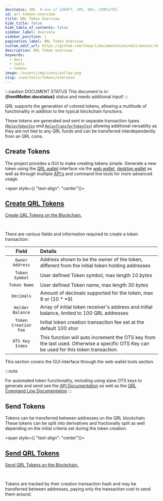 ```yaml
---
docstatus: 30%  # one of {DRAFT, 30%, 90%, COMPLETE}
id: qrl-tokens-overview
title: QRL Token Overview
hide_title: false
hide_table_of_contents: false
sidebar_label: Overveiw
sidebar_position: 1
pagination_label: QRL Token Overview
custom_edit_url: https://github.com/theqrl/documentation/edit/master/docs/basics/what-is-qrl.md
description: QRL Token overview
keywords:
  - docs
  - tools
  - tokens
image: /assets/img/icons/yellow.png
slug: /use/tools/tokens/overveiw
---
```



:::caution DOCUMENT STATUS 
<span>This document is in: <b>{frontMatter.docstatus}</b> status and needs additional input!</span>
:::


QRL supports the generation of colored tokens, allowing a multitude of functionality in addition to the typical blockchain functions. 

These tokens are generated and sent in separate transaction types *([`RelayTokenTxn`](/api/wallet-api#relaytokentxn) and [`RelayTransferTokenTxn`](/api/wallet-api#relaytransfertokentxn))* allowing additional versatility as they are not tied to any QRL funds and can be transferred interdependently from an QRL coins. 


## Create Tokens

The project provides a GUI to make creating tokens simple. Generate a new token using the [QRL wallet](/use/wallet) interface via the [web wallet](/use/wallet/web), [desktop wallet](/use/wallet/desktop) as well as through multiple [API's](/api) and command line tools for more advanced usage.


<span  style={{ "text-align": "center"}}>
  <section class="row list_node_modules-@docusaurus-theme-classic-lib-theme-DocCategoryGeneratedIndexPage-styles-module">
    <article class="col col--12 margin-bottom--md">
      <a class="card padding--md cardContainer_node_modules-@docusaurus-theme-classic-lib-theme-DocCard-styles-module" href="/use/tools/tokens/create">
        <h2 class="text--truncate cardTitle_node_modules-@docusaurus-theme-classic-lib-theme-DocCard-styles-module" title="QRL Public API">
          Create QRL Tokens
        </h2>
        <p class="text--truncate cardDescription_node_modules-@docusaurus-theme-classic-lib-theme-DocCard-styles-module" title="Create QRL Tokens on the Blockchain">Create QRL Tokens on the Blockchain.</p>
      </a>
    </article>
  </section>
</span>
<br />



There are various fields and information required to create a token transaction:


| Field |  Details | 
| :--: |  :--- |
| `Owner Address` |  Address shown to be the owner of the token, different from the initial token holding addresses |
| `Token Symbol` |  User defined Token symbol, max length $10$ $bytes$ |
| `Token Name` |  User defined Token name, max length $30$ $bytes$ |
| `Decimals` |  Amount of decimals supported for the token, max $9$ or $(10 ** 9)$|
| `Holder Balance` |  Array of initial token receiver's address and initial balance, limited to 100 QRL addresses |
| `Token Creation Fee` |  Initial token creation transaction fee set at the default $100$ $shor$|
| `OTS Key Index` |  This function will auto increment the OTS key from the last used. Otherwise a specific OTS Key can be used for this token transaction. |

This section covers the GUI interface through the web wallet tools section. 

:::note

For automated token functionality, including using slave OTS keys to generate and send see the [API Documentation](/api/wallet-api) as well as the [QRL Command Line Documentation](/use/node/node-cli/overview)
:::









## Send Tokens

Tokens can be transferred between addresses on the QRL blockchain. These tokens can be split into derivatives and fractionally split as well depending on the initial criteria set during the token creation. 

<span  style={{ "text-align": "center"}}>
  <section class="row list_node_modules-@docusaurus-theme-classic-lib-theme-DocCategoryGeneratedIndexPage-styles-module">
    <article class="col col--12 margin-bottom--md">
      <a class="card padding--md cardContainer_node_modules-@docusaurus-theme-classic-lib-theme-DocCard-styles-module" href="/use/tools/tokens/send">
        <h2 class="text--truncate cardTitle_node_modules-@docusaurus-theme-classic-lib-theme-DocCard-styles-module" title="QRL Public API">
          Send QRL Tokens
        </h2>
        <p class="text--truncate cardDescription_node_modules-@docusaurus-theme-classic-lib-theme-DocCard-styles-module" title="Send QRL Tokens on the Blockchain">Send QRL Tokens on the Blockchain.</p>
      </a>
    </article>
  </section>
</span>
<br />

Tokens are tracked by their creation transaction hash and may be transferred between addresses, paying only the transaction cost to send them around. 




